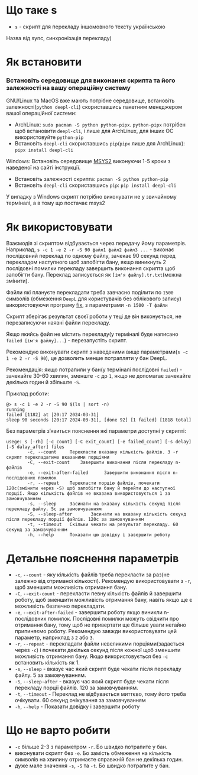 # Що таке s
* `s` - скрипт для перекладу іншомовного тексту українською

Назва від sync, синхронізація перекладу)

# Як встановити

### Встановіть середовище для виконання скрипта та його залежності на вашу операційну систему
GNU/Linux та MacOS вже мають потрібне середовище, встановіть залежності(`python deepl-cli`) скориставшись пакетним менеджером вашої операційної системи:
  - ArchLinux: `sudo pacman -S python python-pipx`. `python-pipx` потрібен щоб встановити `deepl-cli`, і лише для ArchLinux, для інших ОС використовуйте `python-pip`
  - Встановіть `deepl-cli` скориставшись `pip`(`pipx` лише для ArchLinux): `pipx install deepl-cli`

Windows: Встановіть середовище [MSYS2](https://www.msys2.org/) виконуючи 1-5 кроки з наведеної на сайті інструкції.
  - Встановіть залежності скрипта: `pacman -S python python-pip`
  - Встановіть `deepl-cli` скориставшись `pip`: `pip install deepl-cli`

У випадку з Windows скрипт потрібно виконувати не у звичайному терміналі, а в тому що постачає msys2

# Як використовувати

Взаємодія зі скриптом відбувається через передачу йому параметрів. Наприклад, `s -c 1 -e 2 -r -S 90 файл1 файл2 файл3 ...` - виконає послідовний переклад по одному файлу, зачекає 90 секунд перед перекладом наступного щоб запобігти бану, якщо виникнуть 2 послідовні помилки перекладу завершить виконання скрипта щоб запобігти бану. Переклад записується як `[ім'я файлу].tr.txt`(можна змінити).

Файли які плануєте перекладати треба завчасно поділити по `1500` символів (обмеження `DeepL` для користувачів без облікового запису) використовуючи програму [fix](https://github.com/Medoo48/scripts/blob/main/fix_usage.md), з параметрами `-n 1500 -T файли`

Скрипт зберігає результат своєї роботи у теці де він виконується, не перезаписуючи наявні файли перекладу.

Якщо якийсь файл не містить перекладу(у терміналі буде написано `failed [ім'я файлу]...`) - перезапустіть скрипт.

Рекомендую виконувати скрипт з наведеними вище параметрами(`s -c 1 -e 2 -r -S 90`), це дозволить менше потрапляти у бан DeepL.

Рекомендація: якщо потрапили у бан(у терміналі послідовні `failed`) - зачекайте 30-60 хвилин, зменште `-c` до `1`, якщо не допомагає зачекайте декілька годин й збільште `-S`.

Приклад роботи:
```
@> s -c 1 -e 2 -r -S 90 $(ls | sort -n)
running
failed [1182] at [20:17 2024-03-31]
sleep 90 seconds [20:17 2024-03-31], [done 92] [1 failed] [1818 total]
```

Без параметрів зʼявиться пояснення які параметри доступні у скрипті: 
```
usege: s [-rh] [-c count] [-C exit_count] [-e failed_count] [-s delay] [-S dalay_after] files
        -c, --count     Перекласти вказану кількість файлів. З -r скрипт перекладатиме вказаними порціями
        -C, --exit-count    Завершити виконання після перекладу n-файлів
        -e, --exit-after-failed      Завершити виконання після n-послідовних помилок
        -r, --repeat    Перекласти порцію файлів, почекати 120с(змінити через -S) щоб запобігти бану й перейти до наступної порції. Якщо кількість файлів не вказана використовується 1 за замовчуванням
        -s, --sleep     Засинати на вказану кількість секунд після перекладу файлу. 5с за замовчуванням
        -S, --sleep-after       Засинати на вказану кількість секунд після перекладу порції файлів. 120с за замовчуванням
        -t, --timeout   Скільки чекати на результат перекладу. 60 секунд за замовчуванням
        -h, --help      Показати цю довідку і завершити роботу
```

# Детальне пояснення параметрів
- `-c`, `--count` - яку кількість файлів треба перекласти за раз(не залежно від отриманої кількості). Рекомендую використовувати з `-r`, щоб зменшити можливість отримання бану.
- `-C`, `--exit-count` - перекласти певну кількість файлів й завершити роботу, щоб зменшити можливість отримання бану, навіть якщо ще є можливість безпечно перекладати.
- `-e`, `--exit-after-failed` - завершити роботу якщо виникли n-послідовних помилок. Послідовні помилки можуть свідчити про отримання бану, тому щоб не привертати ще більше уваги негайно припиняємо роботу. Рекомендую завжди використовувати цей параметр, наприклад з `2` або `3`.
- `-r`, `--repeat` - перекладати файли невеликими порціями(задається через `-c`) і почекати декілька секунд після кожної щоб зменшити можливість отримання бану. Якщо використовується без `-c` встановить кількість як 1.
- `-s`, `--sleep` - вказує час який скрипт буде чекати після перекладу файлу. 5 за замовчуванням.
- `-S`, `--sleep-after` - вказує час який скрипт буде чекати після перекладу порції файлів. 120 за замовчуванням.
- `-t`, `--timeout` - Переклад не відбувається миттєво, тому його треба очікувати. 60 секунд очікування за замовчуванням
- `-h`, `--help` - Показати довідку і завершити роботу

# Що не варто робити
- `-c` більше 2-3 з параметром `-r`. Бо швидко потрапите у бан.
- виконувати скрипт без `-e`. Бо замість обмеження на кількість символів на хвилину отримаєте справжній бан не декілька годин.
- дуже мале значення `-s`, `-S` та `-t`. Бо швидко потрапите у бан.
